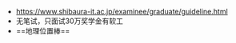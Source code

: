 



- https://www.shibaura-it.ac.jp/examinee/graduate/guideline.html
- 无笔试，只面试30万奖学金有软工
- ==地理位置棒==

